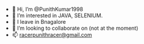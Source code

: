 - 👋 Hi, I’m @PunithKumar1998
- 👀 I’m interested in JAVA, SELENIUM.
- 🌱 I leave in Bnagalore
- 💞️ I’m looking to collaborate on (not at the moment)
- 📫 racerpunithracer@gmail.com 

<!---
PunithKumar1998/PunithKumar1998 is a ✨ special ✨ repository because its `README.md` (this file) appears on your GitHub profile.
You can click the Preview link to take a look at your changes.
--->

